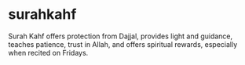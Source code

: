# surahkahf
Surah Kahf offers protection from Dajjal, provides light and guidance, teaches patience, trust in Allah, and offers spiritual rewards, especially when recited on Fridays.
